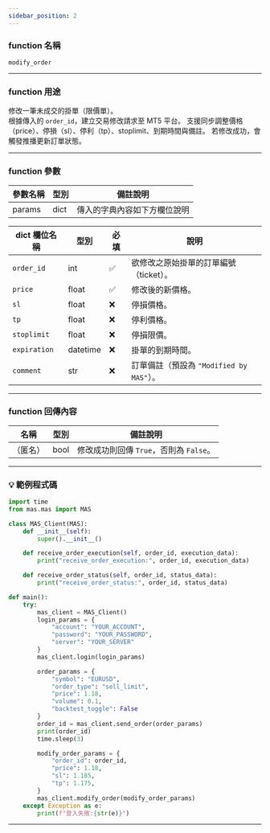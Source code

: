 ```yaml
---
sidebar_position: 2
---
```

### function 名稱

`modify_order`

---

### function 用途

修改一筆未成交的掛單（限價單）。  
根據傳入的 `order_id`，建立交易修改請求至 MT5 平台。
支援同步調整價格（price）、停損（sl）、停利（tp）、stoplimit、到期時間與備註。
若修改成功，會觸發推播更新訂單狀態。

---

### function 參數

| 參數名稱 | 型別 | 備註說明 |
|----------|------|----------|
| params   | dict | 傳入的字典內容如下方欄位說明 |

| dict 欄位名稱 | 型別       | 必填 | 說明                                    |
|--------------|------------|------|----------------------------------------|
| `order_id`   | int        | ✅   | 欲修改之原始掛單的訂單編號（ticket）。    |
| `price`      | float      | ✅   | 修改後的新價格。                        |
| `sl`         | float      | ❌   | 停損價格。                             |
| `tp`         | float      | ❌   | 停利價格。                             |
| `stoplimit`  | float      | ❌   | 停損限價。                             |
| `expiration` | datetime   | ❌   | 掛單的到期時間。                        |
| `comment`    | str        | ❌   | 訂單備註（預設為 `"Modified by MAS"`）。 |

---

### function 回傳內容

| 名稱     | 型別 | 備註說明         |
|----------|------|------------------|
| （匿名）  | bool | 修改成功則回傳 `True`，否則為 `False`。 |

---

### 💡 範例程式碼

```python
import time
from mas.mas import MAS

class MAS_Client(MAS):
    def __init__(self):
        super().__init__()

    def receive_order_execution(self, order_id, execution_data):
        print("receive_order_execution:", order_id, execution_data)

    def receive_order_status(self, order_id, status_data):
        print("receive_order_status:", order_id, status_data)

def main():
    try:
        mas_client = MAS_Client()
        login_params = {
            "account": "YOUR_ACCOUNT",
            "password": "YOUR_PASSWORD",
            "server": "YOUR_SERVER"
        }
        mas_client.login(login_params)

        order_params = {
            "symbol": "EURUSD",
            "order_type": "sell_limit",
            "price": 1.18,
            "volume": 0.1,
            "backtest_toggle": False
        }
        order_id = mas_client.send_order(order_params)
        print(order_id)
        time.sleep(3)

        modify_order_params = {
            "order_id": order_id,
            "price": 1.18,
            "sl": 1.185,
            "tp": 1.175,
        }
        mas_client.modify_order(modify_order_params)
    except Exception as e:
        print(f"登入失敗:{str(e)}")
```
---
